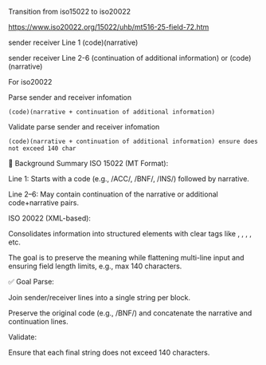 
Transition from iso15022 to iso20022

https://www.iso20022.org/15022/uhb/mt516-25-field-72.htm

sender receiver Line 1    (code)(narrative)

sender receiver Line 2-6  (continuation of additional information) or (code)(narrative)

For iso20022 

Parse sender and receiver infomation 

    (code)(narrative + continuation of additional information)

Validate parse sender and receiver infomation 

    (code)(narrative + continuation of additional information) ensure does not exceed 140 char

🧾 Background Summary
ISO 15022 (MT Format):

Line 1: Starts with a code (e.g., /ACC/, /BNF/, /INS/) followed by narrative.

Line 2–6: May contain continuation of the narrative or additional code+narrative pairs.

ISO 20022 (XML-based):

Consolidates information into structured elements with clear tags like <Pty>, <Id>, <Nm>, <PstlAdr>, etc.

The goal is to preserve the meaning while flattening multi-line input and ensuring field length limits, e.g., max 140 characters.


✅ Goal
Parse:

Join sender/receiver lines into a single string per block.

Preserve the original code (e.g., /BNF/) and concatenate the narrative and continuation lines.

Validate:

Ensure that each final string does not exceed 140 characters.
